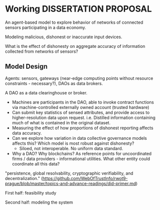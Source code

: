 # Working DISSERTATION PROPOSAL



An agent-based model to explore behavior of networks of connected sensors participating in a data economy.

Modeling malicious, dishonest or inaccurate input devices.

  What is the effect of dishonesty on aggregate accuracy of information collected from networks of sensors?

## Model Design

Agents: sensors, gateways (near-edge computing points without resource constraints - necessary?), DAOs as data brokers.

A DAO as a data clearinghouse or broker.
- Machines are participants in the DAO, able to invoke contract functions via machine-controlled externally owned account (trusted hardware)
- Can submit key statistics of sensed attributes, and provide access to higher-resolution data upon request. i.e. Distilled information containing much of what is contained in the original dataset.
- Measuring the effect of how proportions of dishonest reporting affects data accuracy.
- Can we explore how variation in data collective governance models affects this? Which model is most robust against dishonesty?
  - Siloed, not interoperable. No uniform data standard. 
- Why a DAO? Why blockchains? As reference points for uncoordinated firms / data providers - informational utilities. What other entity could coordinate all this data?


"persistence, global resolvability, cryptographic verifiability, and decentralization." (https://github.com/WebOfTrustInfo/rwot9-prague/blob/master/topics-and-advance-readings/did-primer.md)



First half: feasibility study

Second half: modeling the system
